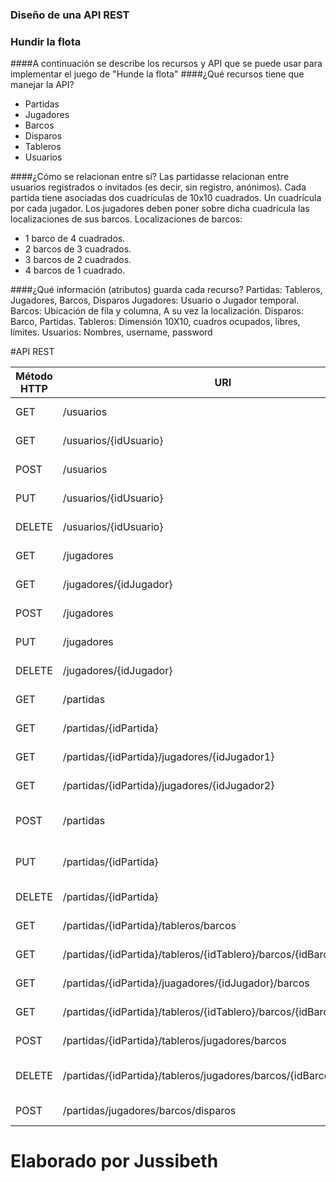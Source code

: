### Diseño de una API REST 
### Hundir la flota
####A continuación se describe los recursos y API que se puede usar para implementar el juego de "Hunde la flota"
####¿Qué recursos tiene que manejar la API?
- Partidas
- Jugadores
- Barcos
- Disparos
- Tableros
- Usuarios

####¿Cómo se relacionan entre sí?
Las partidasse relacionan entre usuarios registrados o invitados (es decir, sin registro, anónimos).
Cada partida tiene asociadas dos cuadrículas de 10x10 cuadrados.
Un cuadrícula por cada jugador.
Los jugadores deben poner sobre dicha cuadrícula las localizaciones de sus barcos.
Localizaciones de barcos:
 - 1 barco de 4 cuadrados.
 - 2 barcos de 3 cuadrados.
 - 3 barcos de 2 cuadrados.
 - 4 barcos de 1 cuadrado.

####¿Qué información (atributos) guarda cada recurso?
Partidas: Tableros, Jugadores, Barcos, Disparos
Jugadores: Usuario o Jugador temporal.
Barcos: Ubicación de fila y columna, A su vez la localización.
Disparos: Barco, Partidas.
Tableros: Dimensión 10X10, cuadros ocupados, libres, límites.
Usuarios: Nombres, username, password

#API REST
                    
Método HTTP  | URI                                                                  | Body/descripción | Respuesta
------------- |----------------------------------------------------------------------| ------------- | -------------
GET  | /usuarios                                                            | Consulta de todos usuarios| 200, 400,404,500
GET  | /usuarios/{idUsuario}                                                | Consulta de usuario por id| 200, 400,404,500
POST | /usuarios                                                            |{"username":"jplacesc", "password":"123"}  |201, 400,404,500
PUT  | /usuarios/{idUsuario}                                                |{"username":"jplacesc", "password":"123"}  |200, 400,404,500
DELETE  | /usuarios/{idUsuario}                                                | Eliminar usuario juego| 200, 400,404,500
GET  | /jugadores                                                           | Consulta de todos jugadores| 200, 400,404,500
GET  | /jugadores/{idJugador}                                               | Consulta de jugador por id| 200, 400,404,500
POST | /jugadores                                                           |{"Nombres":"Juan", "Apellidos":"Loor"},"email":"ejemplo@gmail.com","idUsuario":None |201, 400,404,500
PUT  | /jugadores                                                           |{"Nombres":"Juan", "Apellidos":"Loor"},"email":"ejemplo@gmail.com","idUsuario":1  |200, 400,404,500
DELETE  | /jugadores/{idJugador}                                               | Eliminar jugador| 200, 400,404,500
GET  | /partidas                                                            | Consulta de todas las partidas| 200, 400,404,500
GET  | /partidas/{idPartida}                                                | Consulta de una partida en específica| 200, 400,404,500
GET  | /partidas/{idPartida}/jugadores/{idJugador1}                         | Consulta de una partida por primer jugador| 200, 400,404,500
GET  | /partidas/{idPartida}/jugadores/{idJugador2}                         | Consulta de una partida por segundo jugador| 200, 400,404,500
POST  | /partidas                                                            |{"jugador1":"jplacesc", "jugador2":"anonimo", "fechaPartida":"2023-01-02", "estado": 1, "tablero1": ["culmna","fila"], "tablero2": ["columna","fila"]}  |201, 400,404,500
PUT  | /partidas/{idPartida}                                                |{"jugador1":"jplacesc", "jugador2":"anonimo", "fechaPartida":"2023-01-02", "estado": 1, "tablero1": ["culmna","fila"], "tablero2": ["columna","fila"]}  |200, 400,404,500
DELETE  | /partidas/{idPartida}                                                | Eliminar partida|200, 400,404,500
GET  | /partidas/{idPartida}/tableros/barcos                                | Consulta de partidas con sus barcos y tableros| 200, 400,404,500
GET  | /partidas/{idPartida}/tableros/{idTablero}/barcos/{idBarco}          | Consulta de posicion de barco en un tablero| 200, 400,404,500
GET  | /partidas/{idPartida}/juagadores/{idJugador}/barcos                  |Consultar todos los barcos de un jugador de una partida.| 200, 400,404,500
GET  | /partidas/{idPartida}/tableros/{idTablero}/barcos/{idBarco}/disparos | Consulta de posicion de barco en un tablero y disparos| 200, 400,404,500
POST | /partidas/{idPartida}/tableros/jugadores/barcos                      |{"idTablero":"1","idJugador":"1", "idBarco":"1","posiciones":[1,4] }|201, 400,404,500
DELETE  | /partidas/{idPartida}/tableros/jugadores/barcos/{idBarco}         | Eliminar un barco de la cuadrícula de un jugador en una partida. {"idPartida":"1", "idTablero":"1","idJugador":"1", "idBarco":"1","posiciones":[1,4] }|200, 400,404,500
POST | /partidas/jugadores/barcos/disparos                                  |{"idJugadorOrigen":"1","idJugadorDestino":2, "idBarco":"1","numDisparos":3 }|201, 400,404,500




# Elaborado por Jussibeth
